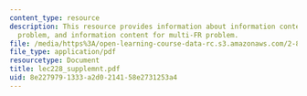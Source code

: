 ```yaml
---
content_type: resource
description: This resource provides information about information content for one-FR
  problem, and information content for multi-FR problem.
file: /media/https%3A/open-learning-course-data-rc.s3.amazonaws.com/2-882-system-design-and-analysis-based-on-ad-and-complexity-theories-spring-2005/8e2279791333a2d0214158e2731253a4_lec228_supplemnt.pdf
file_type: application/pdf
resourcetype: Document
title: lec228_supplemnt.pdf
uid: 8e227979-1333-a2d0-2141-58e2731253a4
---
```

